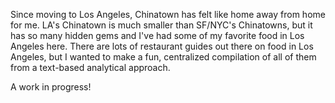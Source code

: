 Since moving to Los Angeles, Chinatown has felt like home away from home for me. LA's Chinatown is much smaller than SF/NYC's Chinatowns, but it has so many hidden gems and I've had some of my favorite food in Los Angeles here. There are lots of restaurant guides out there on food in Los Angeles, but I wanted to make a fun, centralized compilation of all of them from a text-based analytical approach.

A work in progress!
